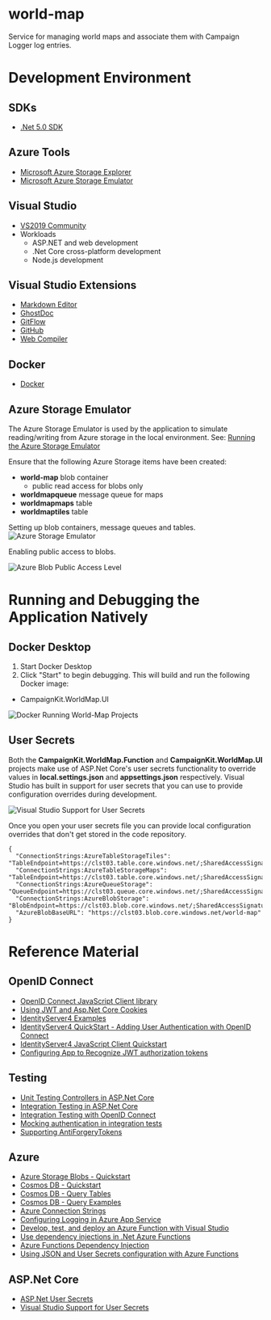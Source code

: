 # world-map

Service for managing world maps and associate them with Campaign Logger log entries.

# Development Environment

## SDKs

- [.Net 5.0 SDK](https://dotnet.microsoft.com/download/visual-studio-sdks?utm_source=getdotnetsdk&utm_medium=referral)

## Azure Tools
- [Microsoft Azure Storage Explorer](https://azure.microsoft.com/en-us/features/storage-explorer/)
- [Microsoft Azure Storage Emulator](https://docs.microsoft.com/en-us/azure/storage/common/storage-use-emulator)

## Visual Studio
- [VS2019 Community](https://visualstudio.microsoft.com/downloads/)
- Workloads
  - ASP.NET and web development
  - .Net Core cross-platform development
  - Node.js development

## Visual Studio Extensions
- [Markdown Editor](https://marketplace.visualstudio.com/items?itemName=ChrisDahlberg.StyleCop)
- [GhostDoc](https://marketplace.visualstudio.com/items?itemName=sergeb.GhostDoc)
- [GitFlow](https://marketplace.visualstudio.com/items?itemName=vs-publisher-57624.GitFlowforVisualStudio2019)
- [GitHub](https://marketplace.visualstudio.com/items?itemName=GitHub.GitHubExtensionforVisualStudio)
- [Web Compiler](https://marketplace.visualstudio.com/items?itemName=MadsKristensen.WebCompiler)

## Docker
- [Docker](https://docs.docker.com/docker-for-windows/install/)
 
## Azure Storage Emulator
The Azure Storage Emulator is used by the application to simulate reading/writing from Azure storage in the local environment.  See: [Running the Azure Storage Emulator](https://medium.com/oneforall-undergrad-software-engineering/setting-up-the-azure-storage-emulator-environment-on-windows-5f20d07d3a04)

Ensure that the following Azure Storage items have been created:
- **world-map** blob container
  - public read access for blobs only
- **worldmapqueue** message queue for maps
- **worldmapmaps** table
- **worldmaptiles** table
 
Setting up blob containers, message queues and tables.
![Azure Storage Emulator](./AzureStorageEmulator.png)

Enabling public access to blobs.

![Azure Blob Public Access Level](AzureBlobPublicAccessLevel.png)

# Running and Debugging the Application Natively

## Docker Desktop
1. Start Docker Desktop
2. Click "Start" to begin debugging.  This will build and run the following Docker image:
  - CampaignKit.WorldMap.UI

![Docker Running World-Map Projects](./DockerRunningWorldMapProjects.png)

## User Secrets
Both the **CampaignKit.WorldMap.Function** and **CampaignKit.WorldMap.UI** projects make use of ASP.Net Core's user secrets functionality to override values in **local.settings.json** and **appsettings.json** respectively.  Visual Studio has built in support for user secrets that you can use to provide configuration overrides during development.

![Visual Studio Support for User Secrets](./UserSecrets.png)

Once you open your user secrets file you can provide local configuration overrides that don't get stored in the code repository.

```
{
  "ConnectionStrings:AzureTableStorageTiles": "TableEndpoint=https://clst03.table.core.windows.net/;SharedAccessSignature=...",
  "ConnectionStrings:AzureTableStorageMaps": "TableEndpoint=https://clst03.table.core.windows.net/;SharedAccessSignature=...",
  "ConnectionStrings:AzureQueueStorage": "QueueEndpoint=https://clst03.queue.core.windows.net/;SharedAccessSignature=...",
  "ConnectionStrings:AzureBlobStorage": "BlobEndpoint=https://clst03.blob.core.windows.net/;SharedAccessSignature=...",
  "AzureBlobBaseURL": "https://clst03.blob.core.windows.net/world-map"
}
```


# Reference Material

## OpenID Connect

- [OpenID Connect JavaScript Client library](https://github.com/IdentityModel/oidc-client-js)
- [Using JWT and Asp.Net Core Cookies](https://amanagrawal.blog/2017/09/18/jwt-token-authentication-with-cookies-in-asp-net-core/)
- [IdentityServer4 Examples](https://github.com/IdentityServer/IdentityServer4.Samples)
- [IdentityServer4 QuickStart - Adding User Authentication with OpenID Connect](http://docs.identityserver.io/en/latest/quickstarts/3_interactive_login.html)
- [IdentityServer4 JavaScript Client Quickstart](http://docs.identityserver.io/en/latest/quickstarts/6_javascript_client.html)
- [Configuring App to Recognize JWT authorization tokens](https://developer.okta.com/blog/2018/03/23/token-authentication-aspnetcore-complete-guide)

## Testing
- [Unit Testing Controllers in ASP.Net Core](https://docs.microsoft.com/en-us/aspnet/core/mvc/controllers/testing?view=aspnetcore-5.0)
- [Integration Testing in ASP.Net Core](https://docs.microsoft.com/en-us/aspnet/core/test/integration-tests?view=aspnetcore-5.0)
- [Integration Testing with OpenID Connect](https://github.com/stottle-uk/IntegrationTestingWithIdentityServer)
- [Mocking authentication in integration tests](https://github.com/jackowild/aspnetcore-bypassing-authentication/tree/master/MockingAuthApi)
- [Supporting AntiForgeryTokens](https://www.matheus.ro/2018/09/03/integration-tests-in-asp-net-core-controllers/)

## Azure

- [Azure Storage Blobs - Quickstart](https://docs.microsoft.com/en-us/azure/storage/blobs/storage-quickstart-blobs-dotnet)
- [Cosmos DB - Quickstart](https://docs.microsoft.com/en-us/azure/cosmos-db/create-table-dotnet)
- [Cosmos DB - Query Tables](https://docs.microsoft.com/en-us/azure/cosmos-db/tutorial-query-table)
- [Cosmos DB - Query Examples](https://docs.microsoft.com/en-us/azure/cosmos-db/sql-api-dotnet-v3sdk-samples#query-examples)
- [Azure Connection Strings](https://docs.microsoft.com/en-us/azure/storage/common/storage-configure-connection-string)
- [Configuring Logging in Azure App Service](https://ardalis.com/configuring-logging-in-azure-app-services/)
- [Develop, test, and deploy an Azure Function with Visual Studio](https://docs.microsoft.com/en-us/learn/modules/develop-test-deploy-azure-functions-with-visual-studio/)
- [Use dependency injections in .Net Azure Functions](https://docs.microsoft.com/en-us/azure/azure-functions/functions-dotnet-dependency-injection)
- [Azure Functions Dependency Injection](https://blog.rasmustc.com/azure-functions-dependency-injection/)
- [Using JSON and User Secrets configuration with Azure Functions](https://dev.to/cesarcodes/using-json-and-user-secrets-configuration-with-azure-functions-3f7g)

## ASP.Net Core
- [ASP.Net User Secrets](https://docs.microsoft.com/en-us/aspnet/core/security/app-secrets?view=aspnetcore-5.0&tabs=windows)
- [Visual Studio Support for User Secrets](https://www.mssqltips.com/sqlservertip/6348/securely-manage-database-credentials-using-visual-studio-manage-user-secrets/)
